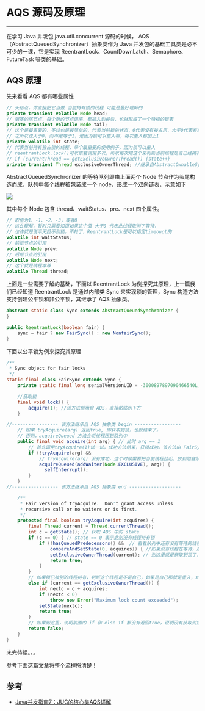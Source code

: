 # AQS 源码及原理
---

在学习 Java 并发包 java.util.concurrent 源码的时候， AQS（AbstractQueuedSynchronizer）抽象类作为 Java 并发包的基础工具类是必不可少的一课，它是实现 ReentrantLock、CountDownLatch、Semaphore、FutureTask 等类的基础。

## AQS 原理

先来看看 AQS 都有哪些属性

```Java
// 头结点，你直接把它当做 当前持有锁的线程 可能是最好理解的
private transient volatile Node head;
// 阻塞的尾节点，每个新的节点进来，都插入到最后，也就形成了一个隐视的链表
private transient volatile Node tail;
// 这个是最重要的，不过也是最简单的，代表当前锁的状态，0代表没有被占用，大于0代表有线程持有当前锁
// 之所以说大于0，而不是等于1，是因为锁可以重入嘛，每次重入都加上1
private volatile int state;
// 代表当前持有独占锁的线程，举个最重要的使用例子，因为锁可以重入
// reentrantLock.lock()可以嵌套调用多次，所以每次用这个来判断当前线程是否已经拥有了锁
// if (currentThread == getExclusiveOwnerThread()) {state++}
private transient Thread exclusiveOwnerThread; //继承自AbstractOwnableSynchronizer
```

AbstractQueuedSynchronizer 的等待队列即由上面两个 Node 节点作为头尾构造而成，队列中每个线程被包装成一个 node，形成一个双向链表，示意如下

![](https://jverson.oss-cn-beijing.aliyuncs.com/aeb0e92a76d5e5b869263516be0118e4.jpg)

其中每个 Node 包含 thread、waitStatus、pre、next 四个属性。

```Java
// 取值为1、-1、-2、-3，或者0
// 这么理解，暂时只需要知道如果这个值 大于0 代表此线程取消了等待，
// 也许就是说半天抢不到锁，不抢了，ReentrantLock是可以指定timeouot的
volatile int waitStatus;
// 前驱节点的引用
volatile Node prev;
// 后继节点的引用
volatile Node next;
// 这个就是线程本尊
volatile Thread thread;

```

上面是一些需要了解的基础，下面以 ReentrantLock 为例探究其原理，上一篇我们已经知道 ReentrantLock 是通过内部类 Sync 来实现锁的管理，Sync 构造方法支持创建公平锁和非公平锁，其继承了 AQS 抽象类。

```Java
abstract static class Sync extends AbstractQueuedSynchronizer {
}

public ReentrantLock(boolean fair) {
    sync = fair ? new FairSync() : new NonfairSync();
}
```

下面以公平锁为例来探究其原理

```Java
/**
 * Sync object for fair locks
 */
static final class FairSync extends Sync {
    private static final long serialVersionUID = -3000897897090466540L;

    //获取锁
    final void lock() {
        acquire(1); //该方法继承自 AQS，直接粘贴到下方
    }

//----------------- 该方法继承自 AQS 抽象类 begin -----------------
    // 如果 tryAcquire(arg) 返回true, 即获取到锁，也就结束了。
    // 否则，acquireQueued 方法会将线程压到队列中
    public final void acquire(int arg) { // 此时 arg == 1
        // 首先调用tryAcquire(1)试一试，成功方法结束，获锁成功。该方法由 FairSync 自己实现在下面
        if (!tryAcquire(arg) &&
            // tryAcquire(arg) 没有成功，这个时候需要把当前线程挂起，放到阻塞队列中。
            acquireQueued(addWaiter(Node.EXCLUSIVE), arg)) {
              selfInterrupt();
        }
    }
//----------------- 该方法继承自 AQS 抽象类 end -------------------    

    /**
     * Fair version of tryAcquire.  Don't grant access unless
     * recursive call or no waiters or is first.
     */
    protected final boolean tryAcquire(int acquires) {
        final Thread current = Thread.currentThread();
        int c = getState(); // 获取 AQS 中的 state
        if (c == 0) { // state == 0 表示此刻没有线程持有锁
            if (!hasQueuedPredecessors() &&  // 看看队列中还有没有等待的线程，虽然此时锁是可以用的，但是这是公平锁，得讲究先来后到
                compareAndSetState(0, acquires)) { //如果没有线程在等待，那就用CAS尝试一下，成功了就获取到锁了，如果失败表示刚刚几乎同时被别的线程抢走了
                setExclusiveOwnerThread(current); // 到这里就是获取到锁了，标记一下，告诉大家，现在是我占用了锁
                return true;
            }
        }
        // 如果锁已被别的线程持有，判断这个线程是不是自己，如果是自己那就是重入，state+1 即可
        else if (current == getExclusiveOwnerThread()) {
            int nextc = c + acquires;
            if (nextc < 0)
                throw new Error("Maximum lock count exceeded");
            setState(nextc);
            return true;
        }
        // 如果到这里，说明前面的 if 和 else if 都没有返回true，说明没有获取到锁
        return false;
    }
}
```


未完待续。。。


参考下面这篇文章将整个流程捋清楚！

## 参考

- [Java并发指南7：JUC的核心类AQS详解](https://blog.csdn.net/zhou920786312/article/details/83658013)
